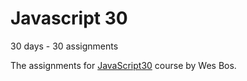 # Javascript 30
30 days - 30 assignments

The assignments for [JavaScript30](https://javascript30.com) course by Wes Bos.
